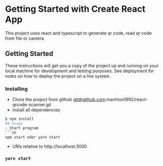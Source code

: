 # Getting Started with Create React App

This project uses react and typescript to generate qr code, read qr code from file or camera

## Getting Started

These instructions will get you a copy of the project up and running on your local machine for development and testing purposes. See deployment for notes on how to deploy the project on a live system.

### Installing  
- Clone the project from github
  git@github.com:manhton1992/react-qrcode-scanner.git
- Install all dependencies
```sh
$ npm install
## Usage  
- Start program  
```sh
npm start oder yarn start
```
 - URIs relative to http://localhost:3000

### `yarn start`

